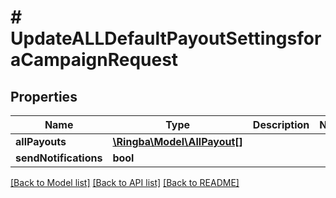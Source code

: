 # # UpdateALLDefaultPayoutSettingsforaCampaignRequest

## Properties

Name | Type | Description | Notes
------------ | ------------- | ------------- | -------------
**allPayouts** | [**\Ringba\Model\AllPayout[]**](AllPayout.md) |  |
**sendNotifications** | **bool** |  |

[[Back to Model list]](../../README.md#models) [[Back to API list]](../../README.md#endpoints) [[Back to README]](../../README.md)
